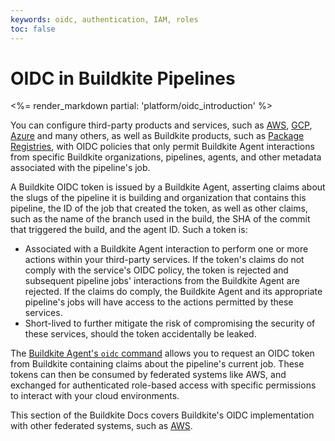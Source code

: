 ```yaml
---
keywords: oidc, authentication, IAM, roles
toc: false
---
```


# OIDC in Buildkite Pipelines

<%= render_markdown partial: 'platform/oidc_introduction' %>

You can configure third-party products and services, such as [AWS](https://aws.amazon.com/), [GCP](https://cloud.google.com/), [Azure](https://azure.microsoft.com/) and many others, as well as Buildkite products, such as [Package Registries](/docs/package-registries/security/oidc), with OIDC policies that only permit Buildkite Agent interactions from specific Buildkite organizations, pipelines, agents, and other metadata associated with the pipeline's job.

A Buildkite OIDC token is issued by a Buildkite Agent, asserting claims about the slugs of the pipeline it is building and organization that contains this pipeline, the ID of the job that created the token, as well as other claims, such as the name of the branch used in the build, the SHA of the commit that triggered the build, and the agent ID. Such a token is:

- Associated with a Buildkite Agent interaction to perform one or more actions within your third-party services. If the token's claims do not comply with the service's OIDC policy, the token is rejected and subsequent pipeline jobs' interactions from the Buildkite Agent are rejected. If the claims do comply, the Buildkite Agent and its appropriate pipeline's jobs will have access to the actions permitted by these services.
- Short-lived to further mitigate the risk of compromising the security of these services, should the token accidentally be leaked.

The [Buildkite Agent's `oidc` command](/docs/agent/v3/cli-oidc) allows you to request an OIDC token from Buildkite containing claims about the pipeline's current job. These tokens can then be consumed by federated systems like AWS, and exchanged for authenticated role-based access with specific permissions to interact with your cloud environments.

This section of the Buildkite Docs covers Buildkite's OIDC implementation with other federated systems, such as [AWS](/docs/pipelines/security/oidc/aws).
